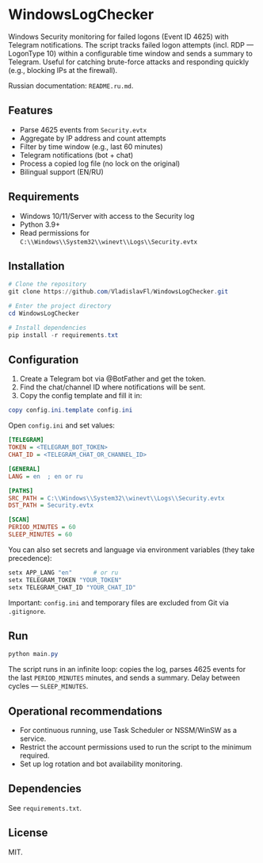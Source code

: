 # WindowsLogChecker

Windows Security monitoring for failed logons (Event ID 4625) with Telegram notifications.
The script tracks failed logon attempts (incl. RDP — LogonType 10) within a configurable time window and sends a summary to Telegram. Useful for catching brute-force attacks and responding quickly (e.g., blocking IPs at the firewall).

Russian documentation: `README.ru.md`.

## Features
- Parse 4625 events from `Security.evtx`
- Aggregate by IP address and count attempts
- Filter by time window (e.g., last 60 minutes)
- Telegram notifications (bot + chat)
- Process a copied log file (no lock on the original)
- Bilingual support (EN/RU)

## Requirements
- Windows 10/11/Server with access to the Security log
- Python 3.9+
- Read permissions for `C:\\Windows\\System32\\winevt\\Logs\\Security.evtx`

## Installation
```powershell
# Clone the repository
git clone https://github.com/VladislavFl/WindowsLogChecker.git

# Enter the project directory
cd WindowsLogChecker

# Install dependencies
pip install -r requirements.txt
```

## Configuration
1. Create a Telegram bot via @BotFather and get the token.
2. Find the chat/channel ID where notifications will be sent.
3. Copy the config template and fill it in:
```powershell
copy config.ini.template config.ini
```
Open `config.ini` and set values:
```ini
[TELEGRAM]
TOKEN = <TELEGRAM_BOT_TOKEN>
CHAT_ID = <TELEGRAM_CHAT_OR_CHANNEL_ID>

[GENERAL]
LANG = en  ; en or ru

[PATHS]
SRC_PATH = C:\\Windows\\System32\\winevt\\Logs\\Security.evtx
DST_PATH = Security.evtx

[SCAN]
PERIOD_MINUTES = 60
SLEEP_MINUTES = 60
```

You can also set secrets and language via environment variables (they take precedence):
```powershell
setx APP_LANG "en"      # or ru
setx TELEGRAM_TOKEN "YOUR_TOKEN"
setx TELEGRAM_CHAT_ID "YOUR_CHAT_ID"
```

Important: `config.ini` and temporary files are excluded from Git via `.gitignore`.

## Run
```powershell
python main.py
```
The script runs in an infinite loop: copies the log, parses 4625 events for the last `PERIOD_MINUTES` minutes, and sends a summary. Delay between cycles — `SLEEP_MINUTES`.

## Operational recommendations
- For continuous running, use Task Scheduler or NSSM/WinSW as a service.
- Restrict the account permissions used to run the script to the minimum required.
- Set up log rotation and bot availability monitoring.

## Dependencies
See `requirements.txt`.

## License
MIT.
